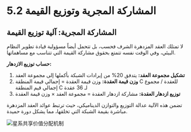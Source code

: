 # 5.2 المشاركة المجرية وتوزيع القيمة

## المشاركة المجرية: آلية توزيع القيمة

لا تمتلك العقد المزدهرة الشرف فحسب، بل تتحمل أيضاً مسؤولية قيادة تطوير النظام البيئي، وفي الوقت نفسه تتمتع بحقوق مشاركة القيمة التي تتناسب مع مساهماتها.

**حساب توزيع الازدهار:**

1. **تشكيل مجموعة العقد:** يتدفق 20% من إيرادات الشبكة بأكملها إلى مجموعة العقد
2. **وزن قيمة العقدة:** وزن قيمة العقدة = إجمالي قيمة المنطقة C للعقدة / مجموع إجمالي قيم المنطقة C لـ 36 عقدة
3. **توزيع ازدهار العقدة:** مشاركة ازدهار العقدة = مجموعة العقد × وزن قيمة العقدة

تضمن هذه الآلية عدالة التوزيع والتوازن الديناميكي، حيث ترتبط عوائد العقد المزدهرة مباشرة بقيمة الشبكة التي تخلقها، مما يشكل دورة حميدة.

![星系共享价值分配机制](/images/图13.svg)